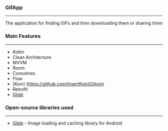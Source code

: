 ### GifApp
---
The application for finding GIFs and then downloading them or sharing them

### Main Features
---
- Kotlin
- Clean Architecture
- MVVM
- Room
- Coroutines
- Flow
- [Koin] (https://github.com/InsertKoinIO/koin)
- Retrofit
- [Glide](https://github.com/bumptech/glide)

### Open-source libraries used
---
- [Glide](https://github.com/bumptech/glide) - Image loading and caching library for Android
